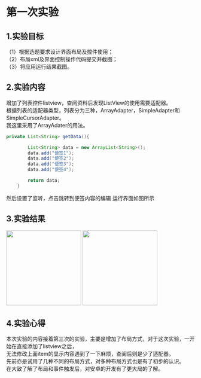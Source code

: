 # 第一次实验
 ## 1.实验目标
（1）根据选题要求设计界面布局及控件使用；  
（2）布局xml及界面控制操作代码提交并截图；  
（3）将应用运行结果截图。
## 2.实验内容
增加了列表控件listview，查阅资料后发现ListView的使用需要适配器。  
根据列表的适配器类型，列表分为三种，ArrayAdapter，SimpleAdapter和SimpleCursorAdapter。  
我这里采用了ArrayAdater的用法。
~~~java
private List<String> getData(){

        List<String> data = new ArrayList<String>();
        data.add("便签1");
        data.add("便签2");
        data.add("便签3");
        data.add("便签4");

        return data;
    }
~~~ 

然后设置了监听，点击跳转到便签内容的编辑
运行界面如图所示  

## 3.实验结果

<img src="https://github.com/liudlblue/android-labs-2018/blob/master/Soft1614080902418/%E5%AE%9E%E9%AA%8C%E5%9B%9B-1.png" width="200px"/>
<img src="https://github.com/liudlblue/android-labs-2018/blob/master/Soft1614080902418/%E5%AE%9E%E9%AA%8C%E5%9B%9B-2.png" width="200px"/>

## 4.实验心得
本次实验的内容接着第三次的实验，主要是增加了布局方式，对于这次实验，一开始在直接添加了listview之后，  
无法修改上面item的显示内容遇到了一下麻烦，查阅后则是少了适配器。  
先前亦是试用了几种不同的布局方式，对多种布局方式也是有了初步的认识。  
在大致了解了布局和事件触发后，对安卓的开发有了更大局的了解。
